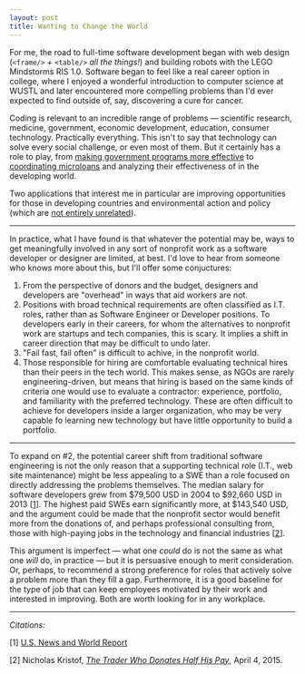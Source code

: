 ```yaml
---
layout: post
title: Wanting to Change the World
---
```


For me, the road to full-time software development began with web design (`<frame/>` + `<table/>` *all the things!*) and building robots with the LEGO Mindstorms RIS 1.0. Software began to feel like a real career option in college, where I enjoyed a wonderful introduction to computer science at WUSTL and later encountered more compelling problems than I'd ever expected to find outside of, say, discovering a cure for cancer.

Coding is relevant to an incredible range of problems — scientific research, medicine, government, economic development, education, consumer technology. Practically everything. This isn't to say that technology can solve every social challenge, or even most of them. But it certainly has a role to play, from [making government programs more effective](http://www.codeforamerica.org/) to [coordinating microloans](http://www.kiva.org/) and analyzing their effectiveness of in the developing world.

Two applications that interest me in particular are improving opportunities for those in developing countries and environmental action and policy (which are [not entirely unrelated](http://www.theguardian.com/global-development/2013/sep/27/climate-change-poor-countries-ipcc)).

<hr/>

In practice, what I have found is that whatever the potential may be, ways to get meaningfully involved in any sort of nonprofit work as a software developer or designer are limited, at best. I'd love to hear from someone who knows more about this, but I'll offer some conjuctures:

1. From the perspective of donors and the budget, designers and developers are "overhead" in ways that aid workers are not.
2. Positions with broad technical requirements are often classified as I.T. roles, rather than as Software Engineer or Developer positions. To developers early in their careers, for whom the alternatives to nonprofit work are startups and tech companies, this is scary. It implies a shift in career direction that may be difficult to undo later.
3. "Fail fast, fail often" is difficult to achive, in the nonprofit world.
4. Those responsible for hiring are comfortable evaluating technical hires than their peers in the tech world. This makes sense, as NGOs are rarely engineering-driven, but means that hiring is based on the same kinds of criteria one would use to evaluate a contractor: experience, portfolio, and familiarity with the preferred technology. These are often difficult to achieve for developers inside a larger organization, who may be very capable fo learning new technology but have little opportunity to build a portfolio.

<hr/>

To expand on #2, the potential career shift from traditional software engineering is not the only reason that a supporting technical role (I.T., web site maintenance) might be less appealing to a SWE than a role focused on directly addressing the problems themselves. The median salary for software developers grew from $79,500 USD in 2004 to $92,660 USD in 2013 [[1](#citations)]. The highest paid SWEs earn significantly more, at $143,540 USD, and the argument could be made that the nonprofit sector would benefit more from the donations of, and perhaps professional consulting from, those with high-paying jobs in the technology and financial industries [[2](#citations)].

This argument is imperfect — what one *could* do is not the same as what one *will* do, in practice — but it is persuasive enough to merit consideration. Or, perhaps, to recommend a strong preference for roles that actively solve a problem more than they fill a gap. Furthermore, it is a good baseline for the type of job that can keep employees motivated by their work and interested in improving. Both are worth looking for in any workplace.

<hr/>

*<span id="citations">Citations:</span>*

[1] [U.S. News and World Report](http://money.usnews.com/careers/best-jobs/software-developer/salary)

[2] Nicholas Kristof, *[The Trader Who Donates Half His Pay](http://www.nytimes.com/2015/04/05/opinion/sunday/nicholas-kristof-the-trader-who-donates-half-his-pay.html)*, April 4, 2015.